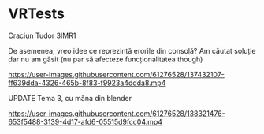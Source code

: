 # VRTests
Craciun Tudor 3IMR1

De asemenea, vreo idee ce reprezintă erorile din consolă? Am căutat soluție dar nu am găsit (nu par să afecteze funcționalitatea though)


https://user-images.githubusercontent.com/61276528/137432107-ff639dda-4326-465b-8f83-f9923a4ddda8.mp4

UPDATE Tema 3, cu mâna din blender



https://user-images.githubusercontent.com/61276528/138321476-653f5488-3139-4d17-afd6-05515d9fcc04.mp4
